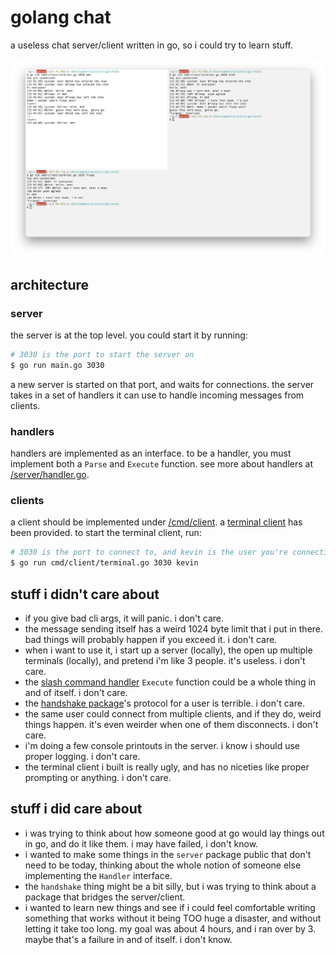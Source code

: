 # golang chat
a useless chat server/client written in go, so i could try to learn stuff.

![3 "people" chatting](terminal-chat.png)

## architecture
### server
the server is at the top level. you could start it by running:
```bash
# 3030 is the port to start the server on
$ go run main.go 3030
```

a new server is started on that port, and waits for connections. the server takes in a set of handlers it can use
to handle incoming messages from clients.

### handlers
handlers are implemented as an interface. to be a handler, you must implement both a `Parse` and `Execute` function.
see more about handlers at [/server/handler.go](/server/handler.go).

### clients
a client should be implemented under [/cmd/client](/cmd/client). a [terminal client](/cmd/client/terminal.go) has been
provided. to start the terminal client, run:
```bash
# 3030 is the port to connect to, and kevin is the user you're connecting as
$ go run cmd/client/terminal.go 3030 kevin
```

## stuff i didn't care about
- if you give bad cli args, it will panic. i don't care.
- the message sending itself has a weird 1024 byte limit that i put in there. bad things will probably happen if you exceed it. i don't care.
- when i want to use it, i start up a server (locally), the open up multiple terminals (locally), and pretend i'm like 3 people. it's useless. i don't care.
- the [slash command handler](/server/slash.go) `Execute` function could be a whole thing in and of itself. i don't care.
- the [handshake package](/handshake/handshake.go)'s protocol for a user is terrible. i don't care.
- the same user could connect from multiple clients, and if they do, weird things happen. it's even weirder when one of them disconnects. i don't care.
- i'm doing a few console printouts in the server. i know i should use proper logging. i don't care.
- the terminal client i built is really ugly, and has no niceties like proper prompting or anything. i don't care.

## stuff i did care about
- i was trying to think about how someone good at go would lay things out in go, and do it like them. i may have failed, i don't know.
- i wanted to make some things in the `server` package public that don't need to be today, thinking about the whole notion of someone else implementing the `Handler` interface.
- the `handshake` thing might be a bit silly, but i was trying to think about a package that bridges the server/client.
- i wanted to learn new things and see if i could feel comfortable writing something that works without it being TOO huge a disaster, and without letting it take too long. my goal was about 4 hours, and i ran over by 3. maybe that's a failure in and of itself. i don't know.